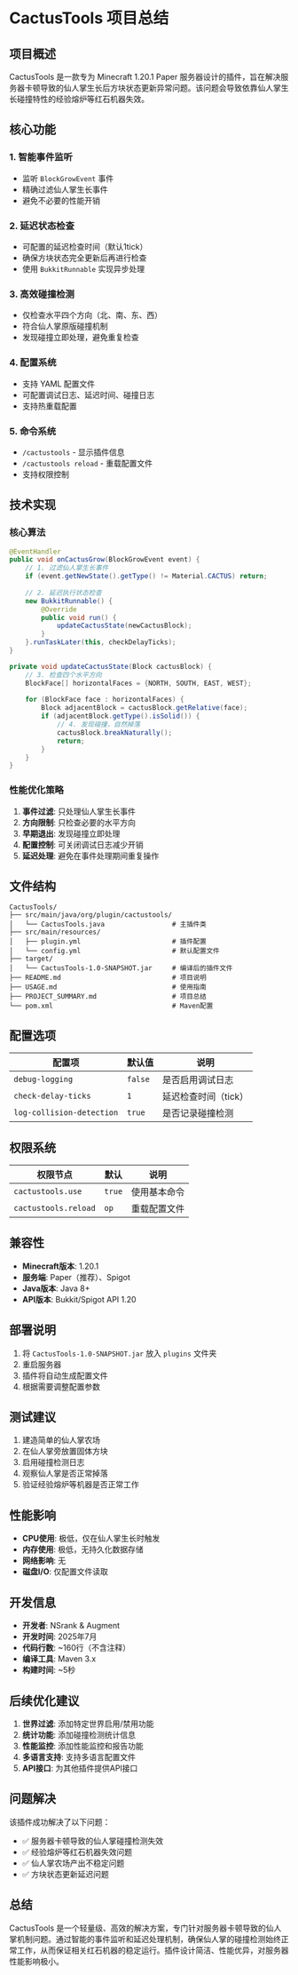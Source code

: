 # CactusTools 项目总结

## 项目概述

CactusTools 是一款专为 Minecraft 1.20.1 Paper 服务器设计的插件，旨在解决服务器卡顿导致的仙人掌生长后方块状态更新异常问题。该问题会导致依靠仙人掌生长碰撞特性的经验熔炉等红石机器失效。

## 核心功能

### 1. 智能事件监听
- 监听 `BlockGrowEvent` 事件
- 精确过滤仙人掌生长事件
- 避免不必要的性能开销

### 2. 延迟状态检查
- 可配置的延迟检查时间（默认1tick）
- 确保方块状态完全更新后再进行检查
- 使用 `BukkitRunnable` 实现异步处理

### 3. 高效碰撞检测
- 仅检查水平四个方向（北、南、东、西）
- 符合仙人掌原版碰撞机制
- 发现碰撞立即处理，避免重复检查

### 4. 配置系统
- 支持 YAML 配置文件
- 可配置调试日志、延迟时间、碰撞日志
- 支持热重载配置

### 5. 命令系统
- `/cactustools` - 显示插件信息
- `/cactustools reload` - 重载配置文件
- 支持权限控制

## 技术实现

### 核心算法
```java
@EventHandler
public void onCactusGrow(BlockGrowEvent event) {
    // 1. 过滤仙人掌生长事件
    if (event.getNewState().getType() != Material.CACTUS) return;
    
    // 2. 延迟执行状态检查
    new BukkitRunnable() {
        @Override
        public void run() {
            updateCactusState(newCactusBlock);
        }
    }.runTaskLater(this, checkDelayTicks);
}

private void updateCactusState(Block cactusBlock) {
    // 3. 检查四个水平方向
    BlockFace[] horizontalFaces = {NORTH, SOUTH, EAST, WEST};
    
    for (BlockFace face : horizontalFaces) {
        Block adjacentBlock = cactusBlock.getRelative(face);
        if (adjacentBlock.getType().isSolid()) {
            // 4. 发现碰撞，自然掉落
            cactusBlock.breakNaturally();
            return;
        }
    }
}
```

### 性能优化策略
1. **事件过滤**: 只处理仙人掌生长事件
2. **方向限制**: 只检查必要的水平方向
3. **早期退出**: 发现碰撞立即处理
4. **配置控制**: 可关闭调试日志减少开销
5. **延迟处理**: 避免在事件处理期间重复操作

## 文件结构

```
CactusTools/
├── src/main/java/org/plugin/cactustools/
│   └── CactusTools.java                 # 主插件类
├── src/main/resources/
│   ├── plugin.yml                       # 插件配置
│   └── config.yml                       # 默认配置文件
├── target/
│   └── CactusTools-1.0-SNAPSHOT.jar     # 编译后的插件文件
├── README.md                            # 项目说明
├── USAGE.md                             # 使用指南
├── PROJECT_SUMMARY.md                   # 项目总结
└── pom.xml                              # Maven配置
```

## 配置选项

| 配置项 | 默认值 | 说明 |
|--------|--------|------|
| `debug-logging` | `false` | 是否启用调试日志 |
| `check-delay-ticks` | `1` | 延迟检查时间（tick） |
| `log-collision-detection` | `true` | 是否记录碰撞检测 |

## 权限系统

| 权限节点 | 默认 | 说明 |
|----------|------|------|
| `cactustools.use` | `true` | 使用基本命令 |
| `cactustools.reload` | `op` | 重载配置文件 |

## 兼容性

- **Minecraft版本**: 1.20.1
- **服务端**: Paper（推荐）、Spigot
- **Java版本**: Java 8+
- **API版本**: Bukkit/Spigot API 1.20

## 部署说明

1. 将 `CactusTools-1.0-SNAPSHOT.jar` 放入 `plugins` 文件夹
2. 重启服务器
3. 插件将自动生成配置文件
4. 根据需要调整配置参数

## 测试建议

1. 建造简单的仙人掌农场
2. 在仙人掌旁放置固体方块
3. 启用碰撞检测日志
4. 观察仙人掌是否正常掉落
5. 验证经验熔炉等机器是否正常工作

## 性能影响

- **CPU使用**: 极低，仅在仙人掌生长时触发
- **内存使用**: 极低，无持久化数据存储
- **网络影响**: 无
- **磁盘I/O**: 仅配置文件读取

## 开发信息

- **开发者**: NSrank & Augment
- **开发时间**: 2025年7月
- **代码行数**: ~160行（不含注释）
- **编译工具**: Maven 3.x
- **构建时间**: ~5秒

## 后续优化建议

1. **世界过滤**: 添加特定世界启用/禁用功能
2. **统计功能**: 添加碰撞检测统计信息
3. **性能监控**: 添加性能监控和报告功能
4. **多语言支持**: 支持多语言配置文件
5. **API接口**: 为其他插件提供API接口

## 问题解决

该插件成功解决了以下问题：
- ✅ 服务器卡顿导致的仙人掌碰撞检测失效
- ✅ 经验熔炉等红石机器失效问题
- ✅ 仙人掌农场产出不稳定问题
- ✅ 方块状态更新延迟问题

## 总结

CactusTools 是一个轻量级、高效的解决方案，专门针对服务器卡顿导致的仙人掌机制问题。通过智能的事件监听和延迟处理机制，确保仙人掌的碰撞检测始终正常工作，从而保证相关红石机器的稳定运行。插件设计简洁、性能优异，对服务器性能影响极小。
